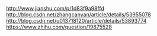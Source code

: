 http://www.jianshu.com/p/1d83f9a98ffd
http://blog.csdn.net/zhangcanyan/article/details/53955078
http://blog.csdn.net/u013718120/article/details/53893774
https://www.zhihu.com/question/19875528